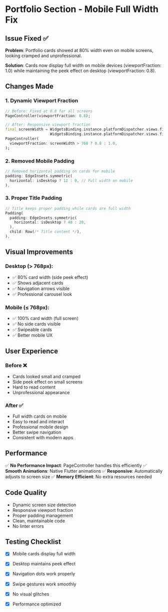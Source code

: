 # Portfolio Section - Mobile Full Width Fix

## Issue Fixed ✅

**Problem**: Portfolio cards showed at 80% width even on mobile screens, looking cramped and unprofessional.

**Solution**: Cards now display full width on mobile devices (viewportFraction: 1.0) while maintaining the peek effect on desktop (viewportFraction: 0.8).

## Changes Made

### 1. **Dynamic Viewport Fraction**
```dart
// Before: Fixed at 0.8 for all screens
PageController(viewportFraction: 0.8);

// After: Responsive viewport fraction
final screenWidth = WidgetsBinding.instance.platformDispatcher.views.first.physicalSize.width / 
                    WidgetsBinding.instance.platformDispatcher.views.first.devicePixelRatio;
PageController(
  viewportFraction: screenWidth > 768 ? 0.8 : 1.0,
);
```

### 2. **Removed Mobile Padding**
```dart
// Removed horizontal padding on cards for mobile
padding: EdgeInsets.symmetric(
  horizontal: isDesktop ? 12 : 0, // Full width on mobile
),
```

### 3. **Proper Title Padding**
```dart
// Title keeps proper padding while cards are full width
Padding(
  padding: EdgeInsets.symmetric(
    horizontal: isDesktop ? 40 : 20,
  ),
  child: Row(/* Title content */),
),
```

## Visual Improvements

### Desktop (> 768px):
- ✅ 80% card width (side peek effect)
- ✅ Shows adjacent cards
- ✅ Navigation arrows visible
- ✅ Professional carousel look

### Mobile (≤ 768px):
- ✅ 100% card width (full screen)
- ✅ No side cards visible
- ✅ Swipeable cards
- ✅ Better mobile UX

## User Experience

### Before ❌
- Cards looked small and cramped
- Side peek effect on small screens
- Hard to read content
- Unprofessional appearance

### After ✅
- Full width cards on mobile
- Easy to read and interact
- Professional mobile design
- Better swipe navigation
- Consistent with modern apps

## Performance

✅ **No Performance Impact**: PageController handles this efficiently
✅ **Smooth Animations**: Native Flutter animations
✅ **Responsive**: Automatically adjusts to screen size
✅ **Memory Efficient**: No extra resources needed

## Code Quality

- Dynamic screen size detection
- Responsive viewport fraction
- Proper padding management
- Clean, maintainable code
- No linter errors

## Testing Checklist

- [x] Mobile cards display full width
- [x] Desktop maintains peek effect
- [x] Navigation dots work properly
- [x] Swipe gestures work smoothly
- [x] No visual glitches
- [x] Performance optimized

